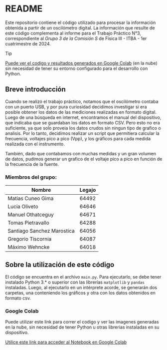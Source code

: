 # README
Este repositorio contiene el código utilizado para procesar la información obtenida a partir de un oscilómetro digital. La información que resulte de este código complementa al informe para el Trabajo Práctico N°3, correspondiente al *Grupo 3 de la Comisión S* de Física III - ITBA - 1er cuatrimestre de 2024.

> [!TIP]
> [Puede ver el codigo y resultados generados en Google Colab](#google-colab) (en la nube) sin necesidad de tener su entorno configurado para el desarrollo con Python.

## Breve introducción
Cuando se realizó el trabajo práctico, notamos que el oscilómetro contaba con un puerto USB, y por pura curiosidad decidimos investigar si era posible obtener los datos de las mediciones realizadas en formato digital. Luego de una búsqueda en internet, encontramos el manual del dispositivo, que indicaba que se guardaban los datos en formato CSV. Pero esto no era suficiente, ya que solo proveia los datos crudos sin ningun tipo de grafico o analisis. Por lo tanto, decidimos realizar un script que permitiera calcular la frecuencia, voltajes pico a pico (Vpp), y los gráficos para cada medida realizada con el instrumento.

También, dado que contabamos con muchas medidas y un gran volumen de datos, pudimos generar un grafico de el voltaje pico a pico en función de la frecuencia de la fuente.

### Miembros del grupo: 

| Nombre | Legajo |
|----------|----------|
| Matias Cuneo Gima    | 64492   |
| Lucia Oliveto    | 64646   |
| Manuel Othatceguy    | 64671   |
| Tomas Pietravallo    | 64288   |
| Santiago Sanchez Marostica    | 64056   |
| Gregorio Tiscornia    | 64087   |
| Máximo Wehncke    | 64018   |


## Sobre la utilización de este código
El código se encuentra en el archivo `main.py`. Para ejecutarlo, se debe tener instalado Python 3.* o superior con las librerías `matplotlib` y `pandas` instaladas. Luego, al ejecutarlo en un intérprete acorde, se generarán dos carpetas, una conteniendo los gráficos y otra con los datos obtenidos en formato csv.

### Google Colab
Puede utilizar este link para correr el codigo y ver las imagenes generadas en la nube, sin necesidad de tener Python u otras librerias instaladas en su dispositivo. 

[Utilice este link para acceder al Notebook en Google Colab](https://colab.research.google.com/drive/1GueU-vnJgkDNZF2O6SDmPRxEswGQP3tA?usp=sharing)
